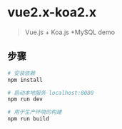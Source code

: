 # vue2.x-koa2.x

> Vue.js + Koa.js +MySQL demo

## 步骤

``` bash
# 安装依赖
npm install

# 启动本地服务 localhost:8080
npm run dev

# 用于生产环境的构建
npm run build
```

